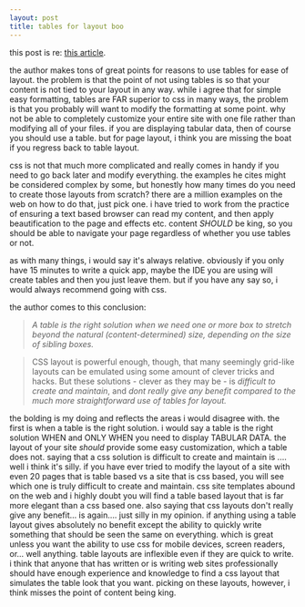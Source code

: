 ```yaml
---
layout: post
title: tables for layout boo
---
```


this post is re: [this article](http://olav.dk/articles/tables.html).

the author makes tons of great points for reasons to use tables for ease of layout. the problem is that the point of not using tables is so that your content is not tied to your layout in any way. while i agree that for simple easy formatting, tables are FAR superior to css in many ways, the problem is that you probably will want to modify the formatting at some point. why not be able to completely customize your entire site with one file rather than modifying all of your files. if you are displaying tabular data, then of course you should use a table. but for page layout, i think you are missing the boat if you regress back to table layout.

css is not that much more complicated and really comes in handy if you need to go back later and modify everything. the examples he cites might be considered complex by some, but honestly how many times do you need to create those layouts from scratch? there are a million examples on the web on how to do that, just pick one. i have tried to work from the practice of ensuring a text based browser can read my content, and then apply beautification to the page and effects etc. content *SHOULD* be king, so you should be able to navigate your page regardless of whether you use tables or not.

as with many things, i would say it's always relative. obviously if you only have 15 minutes to write a quick app, maybe the IDE you are using will create tables and then you just leave them. but if you have any say so, i would always recommend going with css. 

the author comes to this conclusion:

> *A table is the right solution when we need one or more box to stretch beyond the natural (content-determined) size, depending on the size of sibling boxes.*

> CSS layout is powerful enough, though, that many seemingly grid-like layouts can be emulated using some amount of clever tricks and hacks. But these solutions - clever as they may be - is *difficult to create and maintain*, and *dont really give any benefit compared to the much more straightforward use of tables for layout.*


the bolding is my doing and reflects the areas i would disagree with. the first is when a table is the right solution. i would say a table is the right solution WHEN and ONLY WHEN you need to display TABULAR DATA. the layout of your site *should* provide some easy customization, which a table does not. saying that a css solution is difficult to create and maintain is .... well i think it's silly. if you have ever tried to modify the layout of a site with even 20 pages that is table based vs a site that is css based, you will see which one is truly difficult to create and maintain. css site templates abound on the web and i highly doubt you will find a table based layout that is far more elegant than a css based one. also saying that css layouts don't really give any benefit... is again.... just silly in my opinion. if anything using a table layout gives absolutely no benefit except the ability to quickly write something that should be seen the same on everything. which is great unless you want the ability to use css for mobile devices, screen readers, or... well anything. table layouts are inflexible even if they are quick to write. i think that anyone that has written or is writing web sites professionally should have enough experience and knowledge to find a css layout that simulates the table look that you want. picking on these layouts, however, i think misses the point of content being king.
